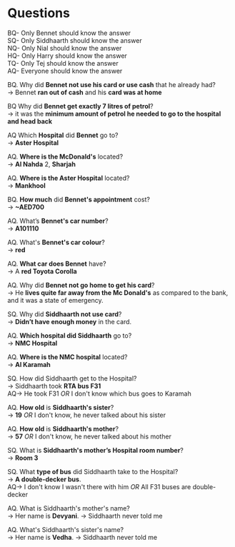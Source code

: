 # Questions
BQ- Only Bennet should know the answer  
SQ- Only Siddhaarth should know the answer  
NQ- Only Nial should know the answer  
HQ- Only Harry should know the answer  
TQ- Only Tej should know the answer  
AQ- Everyone should know the answer  

BQ. Why did __Bennet not use his card or use cash__ that he already had?  
→ Bennet __ran out of cash__ and his __card was at home__

BQ Why did __Bennet get exactly 7 litres of petrol__?  
→ it was the __minimum amount of petrol he needed to go to the hospital and head back__  

AQ Which __Hospital__ did __Bennet__ go to?  
→ __Aster Hospital__  

AQ. __Where is the McDonald's__ located?  
→ __Al Nahda__ 2, __Sharjah__  

AQ. __Where is the Aster Hospital__ located?  
→ __Mankhool__  

BQ. __How much__ did __Bennet's appointment__ cost?  
→ __~AED700__  

AQ. What’s __Bennet's car number__?  
→ __A101110__  

AQ. What's __Bennet's car colour__?  
→ __red__

AQ. __What car does Bennet__ have?  
→ A __red Toyota Corolla__

AQ. Why did __Bennet not go home to get his card__?  
→ He __lives quite far away from the Mc Donald's__ as compared to the bank, and it was a state of emergency.

SQ. Why did __Siddhaarth not use card__?  
→ __Didn’t have enough money__ in the card.

AQ. __Which hospital did Siddhaarth__ go to?  
→ __NMC Hospital__

AQ. __Where is the NMC hospital__ located?  
→ __Al Karamah__

SQ. How did Siddhaarth get to the Hospital?  
→ Siddhaarth took __RTA bus F31__  
AQ→ He took F31 _OR_ I don't know which bus goes to Karamah

AQ. __How old__ is __Siddhaarth's sister__?  
→ __19__ _OR_ I don't know, he never talked about his sister

AQ. __How old__ is __Siddhaarth's mother__?  
→ __57__ _OR_ I don't know, he never talked about his mother

SQ. What is __Siddhaarth's mother’s Hospital room number__?  
→ __Room 3__

SQ. What __type of bus__ did Siddhaarth take to the Hospital?  
→ __A double-decker bus__.  
AQ→ I don't know I wasn't there with him _OR_ All F31 buses are double-decker

AQ. What is Siddhaarth's mother's name?  
→ Her name is __Devyani__.
→ Siddhaarth never told me

AQ. What's Siddhaarth's sister's name?  
→ Her name is __Vedha__.
→ Siddhaarth never told me

